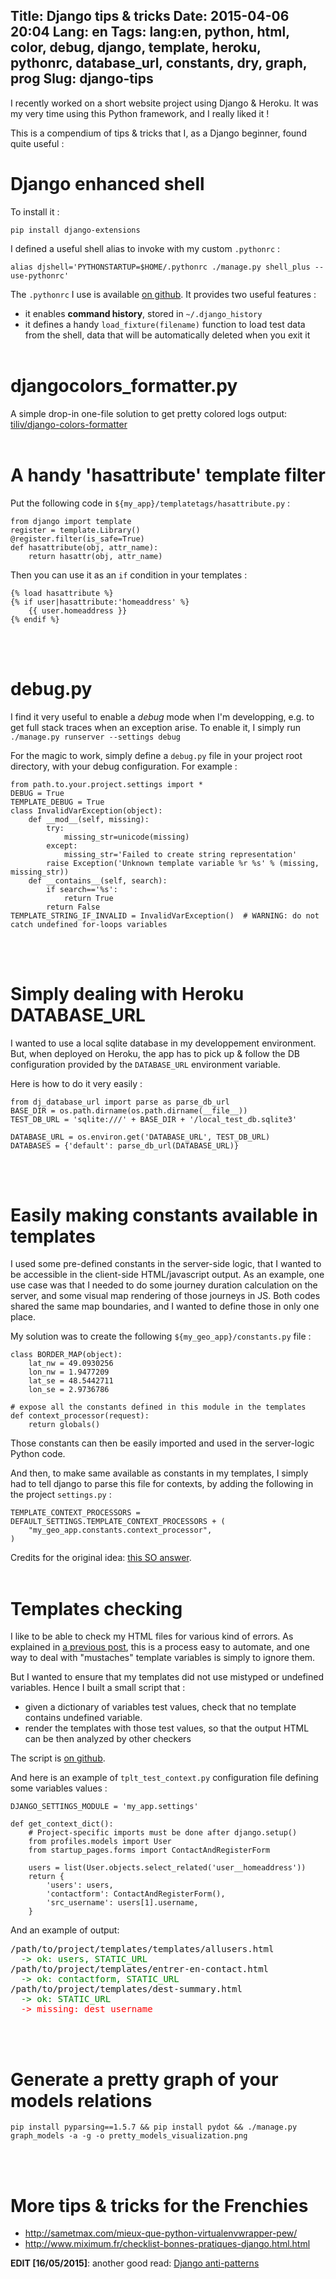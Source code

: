 Title: Django tips & tricks
Date: 2015-04-06 20:04
Lang: en
Tags: lang:en, python, html, color, debug, django, template, heroku, pythonrc, database_url, constants, dry, graph, prog
Slug: django-tips
---
I recently worked on a short website project using Django & Heroku. It was my very time using this Python framework, and I really liked it !

This is a compendium of tips & tricks that I, as a Django beginner, found quite useful :

# **Django enhanced shell**

To install it :
```
pip install django-extensions
```

I defined a useful shell alias to invoke with my custom `.pythonrc` :
```
alias djshell='PYTHONSTARTUP=$HOME/.pythonrc ./manage.py shell_plus --use-pythonrc'
```

The `.pythonrc` I use is available [on github](//github.com/Lucas-C/linux_configuration/blob/master/.pythonrc). It provides two useful features :

- it enables **command history**, stored in `~/.django_history`
- it defines a handy `load_fixture(filename)` function to load test data from the shell, data that will be automatically deleted when you exit it
<br><br>

# **djangocolors_formatter.py**

A simple drop-in one-file solution to get pretty colored logs output: [tiliv/django-colors-formatter](//github.com/tiliv/django-colors-formatter/blob/master/djangocolors_formatter/__init__.py)
<br><br>

# **A handy 'hasattribute' template filter**

Put the following code in `${my_app}/templatetags/hasattribute.py` :
```
from django import template
register = template.Library()
@register.filter(is_safe=True)
def hasattribute(obj, attr_name):
    return hasattr(obj, attr_name)
```

Then you can use it as an `if` condition in your templates :
```
{% load hasattribute %}
{% if user|hasattribute:'homeaddress' %}
    {{ user.homeaddress }}
{% endif %}
```
<br><br>

# **debug.py**

I find it very useful to enable a _debug_ mode when I'm developping, e.g. to get full stack traces when an exception arise. To enable it, I simply run `./manage.py runserver --settings debug`

For the magic to work, simply define a `debug.py` file in your project root directory, with your debug configuration. For example :
```
from path.to.your.project.settings import *
DEBUG = True
TEMPLATE_DEBUG = True
class InvalidVarException(object):
    def __mod__(self, missing):
        try:
            missing_str=unicode(missing)
        except:
            missing_str='Failed to create string representation'
        raise Exception('Unknown template variable %r %s' % (missing, missing_str))
    def __contains__(self, search):
        if search=='%s':
            return True
        return False
TEMPLATE_STRING_IF_INVALID = InvalidVarException()  # WARNING: do not catch undefined for-loops variables
```
<br><br>

# **Simply dealing with Heroku DATABASE_URL**
I wanted to use a local sqlite database in my developpement environment. But, when deployed on Heroku, the app has to pick up & follow the DB configuration provided by the `DATABASE_URL` environment variable.

Here is how to do it very easily :
```
from dj_database_url import parse as parse_db_url
BASE_DIR = os.path.dirname(os.path.dirname(__file__))
TEST_DB_URL = 'sqlite:///' + BASE_DIR + '/local_test_db.sqlite3'

DATABASE_URL = os.environ.get('DATABASE_URL', TEST_DB_URL)
DATABASES = {'default': parse_db_url(DATABASE_URL)}
```
<br><br>

# **Easily making constants available in templates**

I used some pre-defined constants in the server-side logic, that I wanted to be accessible in the client-side HTML/javascript output.
As an example, one use case was that I needed to do some journey duration calculation on the server, and some visual map rendering of those journeys in JS. Both codes shared the same map boundaries, and I wanted to define those in only one place.

My solution was to create the following `${my_geo_app}/constants.py` file :
```
class BORDER_MAP(object):
    lat_nw = 49.0930256
    lon_nw = 1.9477209
    lat_se = 48.5442711
    lon_se = 2.9736786

# expose all the constants defined in this module in the templates
def context_processor(request):
    return globals()
```

Those constants can then be easily imported and used in the server-logic Python code.

And then, to make same available as constants in my templates, I simply had to tell django to parse this file for contexts, by adding the following in the project `settings.py` :
```
TEMPLATE_CONTEXT_PROCESSORS = DEFAULT_SETTINGS.TEMPLATE_CONTEXT_PROCESSORS + (
    "my_geo_app.constants.context_processor",
)
```

Credits for the original idea: [this SO answer](//stackoverflow.com/a/433209/636849).
<br><br>

# **Templates checking**

I like to be able to check my HTML files for various kind of errors. As explained in [a previous post](//chezsoi.org/lucas/blog/html-validation-and-converting-a-bash-script-to-python/), this is a process easy to automate, and one way to deal with "mustaches" template variables is simply to ignore them.

But I wanted to ensure that my templates did not use mistyped or undefined variables. Hence I built a small script that :

- given a dictionary of variables test values, check that no template contains undefined variable.
- render the templates with those test values, so that the output HTML can be then analyzed by other checkers

The script is [on github](//github.com/Lucas-C/linux_configuration/blob/master/languages/python/render_all_django_templates.py).

And here is an example of `tplt_test_context.py` configuration file defining some variables values :
```
DJANGO_SETTINGS_MODULE = 'my_app.settings'

def get_context_dict():
    # Project-specific imports must be done after django.setup()
    from profiles.models import User
    from startup_pages.forms import ContactAndRegisterForm

    users = list(User.objects.select_related('user__homeaddress'))
    return {
        'users': users,
        'contactform': ContactAndRegisterForm(),
        'src_username': users[1].username,
    }
```

And an example of output:
<pre>/path/to/project/templates/templates/allusers.html
<span style="color:green;">  -> ok: users, STATIC_URL</span>
/path/to/project/templates/entrer-en-contact.html
<span style="color:green;">  -> ok: contactform, STATIC_URL</span>
/path/to/project/templates/dest-summary.html
<span style="color:green;">  -> ok: STATIC_URL</span>
<span style="color:red;">  -> missing: dest_username</span>
</pre>
<br><br>

# **Generate a pretty graph of your models relations**

```
pip install pyparsing==1.5.7 && pip install pydot && ./manage.py graph_models -a -g -o pretty_models_visualization.png
```
<br><br>

# **More tips & tricks for the Frenchies**
- <http://sametmax.com/mieux-que-python-virtualenvwrapper-pew/>
- <http://www.miximum.fr/checklist-bonnes-pratiques-django.html.html>

**EDIT [16/05/2015]**: another good read: [Django anti-patterns](http://docs.quantifiedcode.com/python-code-patterns/django/index.html)
